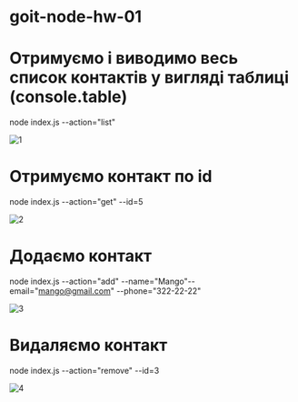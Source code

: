 # goit-node-hw-01

# Отримуємо і виводимо весь список контактів у вигляді таблиці (console.table)

node index.js --action="list"

![1](https://i.ibb.co/Hd8P2jt/1.png)

# Отримуємо контакт по id

node index.js --action="get" --id=5

![2](https://i.ibb.co/StM3fTm/2.png)

# Додаємо контакт

node index.js --action="add" --name="Mango"--email="mango@gmail.com"
--phone="322-22-22"

![3](https://i.ibb.co/y8gyTcw/3.png)

# Видаляємо контакт

node index.js --action="remove" --id=3

![4](https://i.ibb.co/8DbHVYL/4.png)
